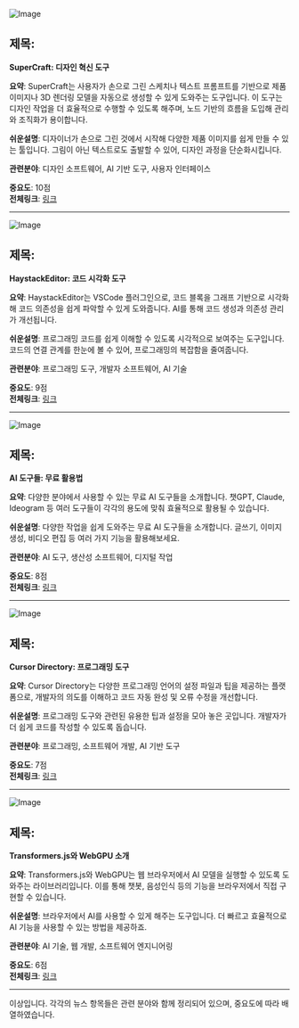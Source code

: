 ![Image](https://scontent-iad3-2.cdninstagram.com/v/t51.71878-15/457130941_535717812469050_7848691673567646603_n.jpg?_nc_cat=106&ccb=1-7&_nc_sid=18de74&_nc_ohc=PBI_EYoaQUMQ7kNvgHjoIaI&_nc_ht=scontent-iad3-2.cdninstagram.com&edm=ACx9VUEEAAAA&oh=00_AYAD_ikaWM175q3jVfnP4ybvA2p4rSdEpgAqyH91hhGhJA&oe=66D2B627)

## 제목:
**SuperCraft: 디자인 혁신 도구**

**요약**:
SuperCraft는 사용자가 손으로 그린 스케치나 텍스트 프롬프트를 기반으로 제품 이미지나 3D 렌더링 모델을 자동으로 생성할 수 있게 도와주는 도구입니다. 이 도구는 디자인 작업을 더 효율적으로 수행할 수 있도록 해주며, 노드 기반의 흐름을 도입해 관리와 조직화가 용이합니다.

**쉬운설명**:
디자이너가 손으로 그린 것에서 시작해 다양한 제품 이미지를 쉽게 만들 수 있는 툴입니다. 그림이 아닌 텍스트로도 출발할 수 있어, 디자인 과정을 단순화시킵니다.

**관련분야**:
디자인 소프트웨어, AI 기반 도구, 사용자 인터페이스

**중요도**: 10점  
**전체링크**: [링크](https://www.threads.net/@choi.openai/post/C_IeptahGkL)

---

![Image](https://scontent-iad3-2.cdninstagram.com/v/t51.71878-15/457032735_494200486893689_481329145515623152_n.jpg?_nc_cat=108&ccb=1-7&_nc_sid=18de74&_nc_ohc=Dm2IU-NGTT4Q7kNvgFmNkRT&_nc_ht=scontent-iad3-1.cdninstagram.com&edm=ACx9VUEEAAAA&oh=00_AYAdj3eUBR6hWsnIdOjVVF2Vz7JZ3hqHkB4iS2rncyTgXQ&oe=66D2B45E)

## 제목:
**HaystackEditor: 코드 시각화 도구**

**요약**:
HaystackEditor는 VSCode 플러그인으로, 코드 블록을 그래프 기반으로 시각화해 코드 의존성을 쉽게 파악할 수 있게 도와줍니다. AI를 통해 코드 생성과 의존성 관리가 개선됩니다.

**쉬운설명**:
프로그래밍 코드를 쉽게 이해할 수 있도록 시각적으로 보여주는 도구입니다. 코드의 연결 관계를 한눈에 볼 수 있어, 프로그래밍의 복잡함을 줄여줍니다.

**관련분야**:
프로그래밍 도구, 개발자 소프트웨어, AI 기술

**중요도**: 9점  
**전체링크**: [링크](https://www.threads.net/@choi.openai/post/C_Hv4Rop7V-)

---

![Image](https://scontent-iad3-1.cdninstagram.com/v/t51.29350-15/457247050_1226708718766644_6500990044304801526_n.jpg?_nc_cat=102&ccb=1-7&_nc_sid=18de74&_nc_ohc=qaJDtpeWa7wQ7kNvgHxxHNv&_nc_ht=scontent-iad3-1.cdninstagram.com&edm=ACx9VUEEAAAA&oh=00_AYD2Itvjq-u-D_uCTqTCYSA0xI6y3nJ_IXZTLxF7Bql6TQ&oe=66D2D477)

## 제목:
**AI 도구들: 무료 활용법**

**요약**:
다양한 분야에서 사용할 수 있는 무료 AI 도구들을 소개합니다. 챗GPT, Claude, Ideogram 등 여러 도구들이 각각의 용도에 맞춰 효율적으로 활용될 수 있습니다.

**쉬운설명**:
다양한 작업을 쉽게 도와주는 무료 AI 도구들을 소개합니다. 글쓰기, 이미지 생성, 비디오 편집 등 여러 가지 기능을 활용해보세요.

**관련분야**:
AI 도구, 생산성 소프트웨어, 디지털 작업

**중요도**: 8점  
**전체링크**: [링크](https://www.threads.net/@choi.openai/post/C_H1Uw9pY_p)

---

![Image](https://scontent-iad3-1.cdninstagram.com/v/t51.71878-15/457034120_443790648676620_727225384475830204_n.jpg?_nc_cat=110&ccb=1-7&_nc_sid=18de74&_nc_ohc=3m3qxzDR85UQ7kNvgF0apjf&_nc_ht=scontent-iad3-1.cdninstagram.com&edm=ACx9VUEEAAAA&oh=00_AYA0Y_jgvGj5uJDdfkxNYa40ucsyJClUYv4SApB1KEe--Q&oe=66D2BEB2)

## 제목:
**Cursor Directory: 프로그래밍 도구**

**요약**:
Cursor Directory는 다양한 프로그래밍 언어의 설정 파일과 팁을 제공하는 플랫폼으로, 개발자의 의도를 이해하고 코드 자동 완성 및 오류 수정을 개선합니다.

**쉬운설명**:
프로그래밍 도구와 관련된 유용한 팁과 설정을 모아 놓은 곳입니다. 개발자가 더 쉽게 코드를 작성할 수 있도록 돕습니다.

**관련분야**:
프로그래밍, 소프트웨어 개발, AI 기반 도구

**중요도**: 7점  
**전체링크**: [링크](https://www.threads.net/@choi.openai/post/C_HvCZ_JYav)

---

![Image](https://scontent-iad3-1.cdninstagram.com/v/t51.71878-15/457234120_443790648676620_727225384475830204_n.jpg?_nc_cat=110&ccb=1-7&_nc_sid=18de74&_nc_ohc=3m3qxzDR85UQ7kNvgF0apjf&_nc_ht=scontent-iad3-1.cdninstagram.com&edm=ACx9VUEEAAAA&oh=00_AYA0Y_jgvGj5uJDdfkxNYa40ucsyJClUYv4SApB1KEe--Q&oe=66D2BEB2)

## 제목:
**Transformers.js와 WebGPU 소개**

**요약**:
Transformers.js와 WebGPU는 웹 브라우저에서 AI 모델을 실행할 수 있도록 도와주는 라이브러리입니다. 이를 통해 챗봇, 음성인식 등의 기능을 브라우저에서 직접 구현할 수 있습니다.

**쉬운설명**:
브라우저에서 AI를 사용할 수 있게 해주는 도구입니다. 더 빠르고 효율적으로 AI 기능을 사용할 수 있는 방법을 제공하죠.

**관련분야**:
AI 기술, 웹 개발, 소프트웨어 엔지니어링

**중요도**: 6점  
**전체링크**: [링크](https://www.threads.net/@choi.openai/post/C_H3KGApUoz) 

---

이상입니다. 각각의 뉴스 항목들은 관련 분야와 함께 정리되어 있으며, 중요도에 따라 배열하였습니다.